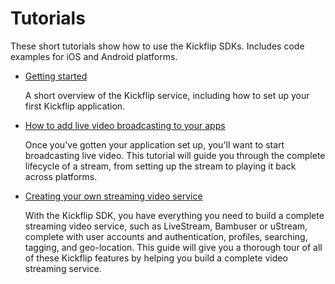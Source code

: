 Tutorials
=============


These short tutorials show how to use the Kickflip SDKs. Includes code examples for iOS and Android platforms.

* [Getting started](getting_started.md)

    A short overview of the Kickflip service, including how to set up your first Kickflip application.

* [How to add live video broadcasting to your apps](live_video.md)

   Once you've gotten your application set up, you'll want to start broadcasting live video. This tutorial will guide
   you through the complete lifecycle of a stream, from setting up the stream to playing it back across platforms.

* [Creating your own streaming video service](cloning_livestream.md)

    With the Kickflip SDK, you have everything you need to build a complete streaming video service, such as LiveStream, Bambuser or uStream, complete with user
    accounts and authentication, profiles, searching, tagging, and geo-location. This guide will give you a
    thorough tour of all of these Kickflip features by helping you build a complete video streaming service.
